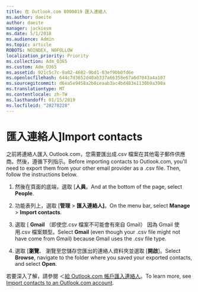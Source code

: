 ```yaml
---
title: 在 Outlook.com 8000019 匯入連絡人
ms.author: daeite
author: daeite
manager: jackiesm
ms.date: 5/1/2018
ms.audience: Admin
ms.topic: article
ROBOTS: NOINDEX, NOFOLLOW
localization_priority: Priority
ms.collection: Adm_O365
ms.custom: Adm_O365
ms.assetid: 921c5c7c-9a02-4682-9bd1-03ef9bb0fd6e
ms.openlocfilehash: 644c7d3652d40ab337a66358e67a6d7043a4a107
ms.sourcegitcommit: d6ea5e9458a2b8ceaab3ac4bd483e1130b9a398a
ms.translationtype: MT
ms.contentlocale: zh-TW
ms.lasthandoff: 01/15/2019
ms.locfileid: "28278228"
---
```

# <a name="import-contacts"></a><span data-ttu-id="1c084-102">匯入連絡人]</span><span class="sxs-lookup"><span data-stu-id="1c084-102">Import contacts</span></span>

<span data-ttu-id="1c084-p101">之前將連絡人匯入 Outlook.com，您需要匯出成.csv 檔案在其他電子郵件供應商。然後，遵循下列指示。</span><span class="sxs-lookup"><span data-stu-id="1c084-p101">Before importing contacts to Outlook.com, you'll need to export them from your other email provider as a .csv file. Then, follow the instructions below.</span></span>
  
1. <span data-ttu-id="1c084-105">然後在頁面的底端，選取 [**人員**。</span><span class="sxs-lookup"><span data-stu-id="1c084-105">And at the bottom of the page, select **People**.</span></span> 
    
2. <span data-ttu-id="1c084-106">功能表列上，選取 [**管理** \> **匯入連絡人]**。</span><span class="sxs-lookup"><span data-stu-id="1c084-106">On the menu bar, select **Manage** \> **Import contacts**.</span></span> 
    
3. <span data-ttu-id="1c084-107">選取 [ **Gmail** （即使您.csv 檔案不可能會有來自 Gmail） 因為 Gmail 使用.csv 檔案類型。</span><span class="sxs-lookup"><span data-stu-id="1c084-107">Select **Gmail** (even though your .csv file might not have come from Gmail) because Gmail uses the .csv file type.</span></span> 
    
4. <span data-ttu-id="1c084-108">選取 [**瀏覽**、 瀏覽至您儲存您匯出的連絡人資料夾並選取 [**開啟**]。</span><span class="sxs-lookup"><span data-stu-id="1c084-108">Select **Browse**, navigate to the folder where you saved your exported contacts, and select **Open**.</span></span> 
    
<span data-ttu-id="1c084-109">若要深入了解，請參閱 ＜[給 Outlook.com 帳戶匯入連絡人](https://go.microsoft.com/fwlink/p/?linkid=873136)。</span><span class="sxs-lookup"><span data-stu-id="1c084-109">To learn more, see [Import contacts to an Outlook.com account](https://go.microsoft.com/fwlink/p/?linkid=873136).</span></span>
  

